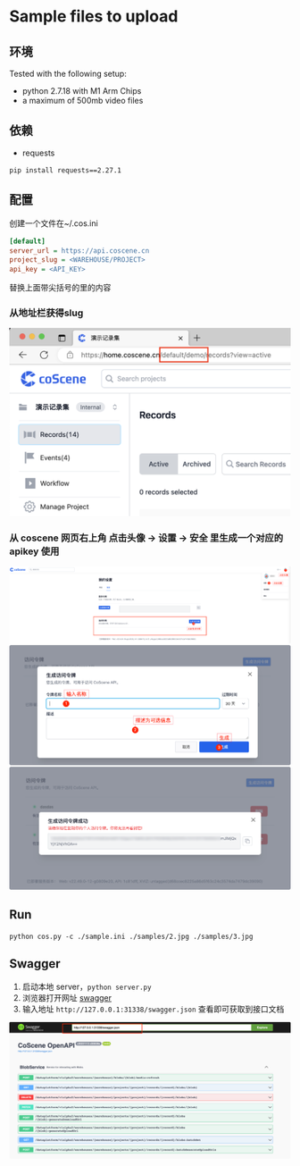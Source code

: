 # Sample files to upload

## 环境

Tested with the following setup:

- python 2.7.18 with M1 Arm Chips
- a maximum of 500mb video files

## 依赖

- requests

```shell
pip install requests==2.27.1
```

## 配置
创建一个文件在~/.cos.ini
```ini
[default]
server_url = https://api.coscene.cn
project_slug = <WAREHOUSE/PROJECT>
api_key = <API_KEY>
```
替换上面带尖括号的里的内容

### 从地址栏获得slug
![find slug](img/slug.png)

### 从 coscene 网页右上角 点击头像 -> 设置 -> 安全 里生成一个对应的 apikey 使用
![token1](img/token1.png)
![token2](img/token2.png)
![token3](img/token3.png)

## Run
```shell
python cos.py -c ./sample.ini ./samples/2.jpg ./samples/3.jpg
```

## Swagger

1. 启动本地 server，`python server.py` 
2. 浏览器打开网址 [swagger](https://petstore.swagger.io/)
3. 输入地址 `http://127.0.0.1:31338/swagger.json` 查看即可获取到接口文档

![swagger](img/swagger.png)
